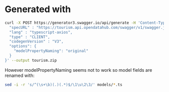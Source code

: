 # Generated with

```bash
curl -X POST https://generator3.swagger.io/api/generate -H 'Content-Type: application/json' -d '{ 
  "specURL" : "https://tourism.api.opendatahub.com/swagger/v1/swagger.json",
  "lang" : "typescript-axios",
  "type" : "CLIENT",
  "codegenVersion" : "V3",
  "options": {
    "modelPropertyNaming": "original"
  }
}' --output tourism.zip
```

However modelPropertyNaming seems not to work so model fields are renamed with:

```bash
sed -i -r 's/^(\s+\b)(.)(.*)$/\1\u\2\3/' models/*.ts
```
